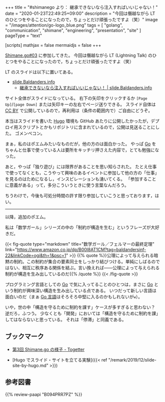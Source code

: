 +++
title = "#shimanego より： 継承できないなら注入すればいいじゃない！"
date =  "2020-01-23T22:49:25+09:00"
description = "今回は僭越ながら LT のひとつをやることになったので，ちょっとだけ頑張ったですよ（笑）"
image = "/images/attention/go-logo_blue.png"
tags = [ "golang", "communication", "shimane", "engineering", "presentation", "site" ]
pageType = "text"

[scripts]
  mathjax = false
  mermaidjs = false
+++

[Shimane.go#03] に参加してきた。
今回は僭越ながら LT (Lightning Talk) のひとつをやることになったので，ちょっとだけ頑張ったですよ（笑） 

LT のスライドは以下に置いてある。

- [slide.Baldanders.info](https://slide.baldanders.info/)
    - [継承できないなら注入すればいいじゃない！ | slide.Baldanders.info](https://slide.baldanders.info/shimane-go-2020-01-23/)

サイト全体がスライドになっている。
右下の矢印をクリックするか `[Page Up]`/`[page Down]` または矢印キーの左右でページ送りできる。
スライド自体は [CC BY](https://creativecommons.org/licenses/by/4.0/ "Creative Commons — Attribution 4.0 International   — CC BY 4.0") で公開しているので，再利用は（条件の範囲内で）ご自由にどうぞ。

本当はスライドを書いた [Hugo] 環境も GitHub あたりに公開したかったが，デプロイ用スクリプトとかもリポジトリに含まれているので，公開は見送ることにした。
ゴメンペコン。

まぁ，私のはポエムみたいなものだが，他の方のは面白かった。
やっぱ [Go] をちゃんと仕事で使っている人は要所をキッチリ押さえた内容で，とても勉強になった。

あと，やっぱ「独り遊び」には限界があることを思い知らされた。
たとえ仕事で使ってなくとも，こうやって興味のあるイベントに参加して他の方の「仕事」を見るのはためになるし，インスピレーションも湧いてくる。
「参加することに意義がある」って，多分こういうときに使う言葉なんだろう。

ちうわけで，今後も可処分時間の許す限り参加していこうと思っております，はい。

---

以降，追加のポエム。

私は「数学ガール」シリーズの中の「制約が構造を生む」というフレーズが大好きだ。

{{< fig-quote type="markdown" title="数学ガール／フェルマーの最終定理" link="https://www.amazon.co.jp/dp/B00I8AT1CM?tag=baldandersinf-22&linkCode=ogi&th=1&psc=1" >}}
{{% quote %}}公理によって与えられる暗黙の制約。この制約が集合の要素同士をしっかり結びつける。単純にしばるのではない、相互に秩序ある関係を結ぶ。言い換えれば――公理によって与えられる制約が構造を生み出しているのだ{{% /quote %}}
{{< /fig-quote >}}

プログラミング言語としての [Go] で気に入ってることのひとつは，まさに [Go] という制約が興味深い構造を生み出している点である。
いつだって新しい言語は面白いのだ（まぁ [Go 言語]はそろそろ中堅に入るのかもしれないが`w`）。

いや，世の中「構造を守るために制約を課す」ケースが多すぎると思わない？ 逆だろ，ふつう。
少なくとも「開発」においては「構造を守るために制約を課」してはならないと思っている。
それは「停滞」と同義である。

## ブックマーク

- [第3回 Shimane.go の様子 - Togetter](https://togetter.com/li/1459564)

- [Hugo でスライド・サイトを立てる実験]({{< ref "/remark/2019/12/slide-site-by-hugo.md" >}})

[Shimane.go#03]: https://shimane-go.connpass.com/event/159977/ "Shimane.go#03 - connpass"
[Go]: https://golang.org/ "The Go Programming Language"
[Go 言語]: https://golang.org/ "The Go Programming Language"
[Hugo]: https://gohugo.io/ "The world’s fastest framework for building websites | Hugo"


## 参考図書

{{% review-paapi "B094PRR7PZ" %}} <!-- プログラミング言語Go -->

